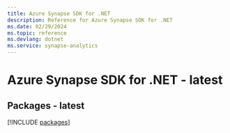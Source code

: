 ```yaml
---
title: Azure Synapse SDK for .NET
description: Reference for Azure Synapse SDK for .NET
ms.date: 02/29/2024
ms.topic: reference
ms.devlang: dotnet
ms.service: synapse-analytics
---
```

# Azure Synapse SDK for .NET - latest
## Packages - latest
[!INCLUDE [packages](synapse-index.md)]